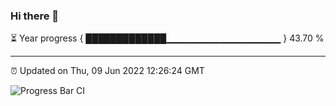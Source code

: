 ### Hi there 👋

⏳ Year progress { █████████████▁▁▁▁▁▁▁▁▁▁▁▁▁▁▁▁▁ } 43.70 %

---

⏰ Updated on Thu, 09 Jun 2022 12:26:24 GMT

![Progress Bar CI](https://github.com/liununu/liununu/workflows/Progress%20Bar%20CI/badge.svg)
